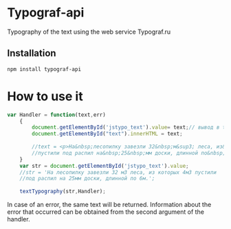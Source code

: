 # Typograf-api
Typography of the text using the web service Typograf.ru
## Installation
```
npm install typograf-api
```
# How to use it

```javascript
var Handler = function(text,err)
    {
        document.getElementById('jstypo_text').value= text;// вывод в textarea
        document.getElementById("text").innerHTML = text;
        
        //text = <p>На&nbsp;лесопилку завезли 32&nbsp;м&sup3; леса, из&nbsp;которых 4&nbsp;м&sup3;
        //пустили под распил на&nbsp;25&nbsp;мм доски, длинной по&nbsp;6&nbsp;м.</p>
    }
    var str = document.getElementById('jstypo_text').value;
    //str = 'На лесопилку завезли 32 м3 леса, из которых 4м3 пустили
    //под распил на 25мм доски, длинной по 6м.';
    
    textTypography(str,Handler);

```
In case of an error, the same text will be returned. Information about the error that occurred can be obtained from the second argument of
the handler.
